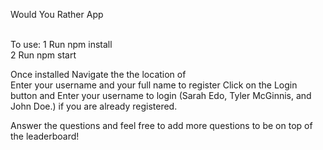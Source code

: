 
Would You Rather App <br><br>

To use: 
  1 Run npm install<br>
  2 Run npm start

Once installed Navigate the the location of   
Enter your username and your full name to register
Click on the Login button and Enter your username to login (Sarah Edo, Tyler McGinnis, and John Doe.) if you are already registered.

Answer the questions and feel free to add more questions to be on top of the leaderboard!
